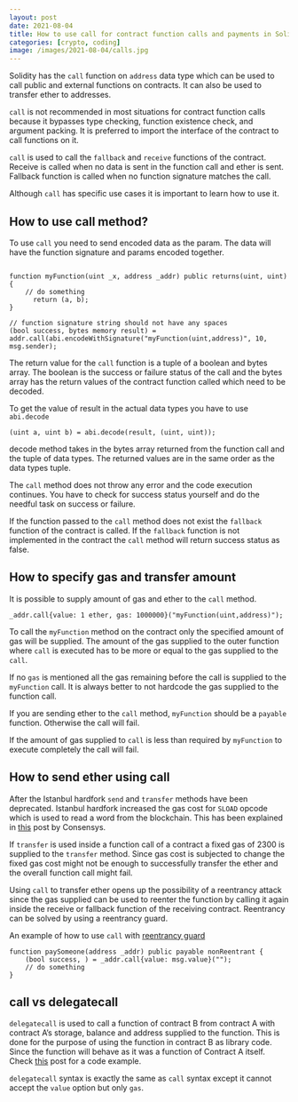 ```yaml
---
layout: post
date: 2021-08-04
title: How to use call for contract function calls and payments in Solidity
categories: [crypto, coding]
image: /images/2021-08-04/calls.jpg
---
```


Solidity has the `call` function on `address` data type which can be used to call public and external functions on contracts. It can also be used to transfer ether to addresses.

`call` is not recommended in most situations for contract function calls because it bypasses type checking, function existence check, and argument packing. It is preferred to import the interface of the contract to call functions on it.

`call` is used to call the `fallback` and `receive` functions of the contract. Receive is called when no data is sent in the function call and ether is sent. Fallback function is called when no function signature matches the call.

Although `call` has specific use cases it is important to learn how to use it.

## How to use call method?
To use `call` you need to send encoded data as the param. The data will have the function signature and params encoded together.

<!--more-->

```solidity

function myFunction(uint _x, address _addr) public returns(uint, uint) {
    // do something
	  return (a, b);
}

// function signature string should not have any spaces
(bool success, bytes memory result) = addr.call(abi.encodeWithSignature("myFunction(uint,address)", 10, msg.sender);
```

The return value for the `call` function is a tuple of a boolean and bytes array. The boolean is the success or failure status of the call and the bytes array has the return values of the contract function called which need to be decoded.

To get the value of result in the actual data types you have to use `abi.decode`

```solidity
(uint a, uint b) = abi.decode(result, (uint, uint));
```

decode method takes in the bytes array returned from the function call and the tuple of data types. The returned values are in the same order as the data types tuple.

The 	`call` method does not throw any error and the code execution continues. You have to check for success status yourself and do the needful task on success or failure.

If the function passed to the `call` method does not exist the `fallback` function of the contract is called. If the `fallback` function is not implemented in the contract the `call` method will return success status as false.

## How to specify gas and transfer amount
It is possible to supply amount of gas and ether to the `call` method.
```solidity
_addr.call{value: 1 ether, gas: 1000000}("myFunction(uint,address)");
```

To call the `myFunction` method on the contract only the specified amount of gas will be supplied. The amount of the gas supplied to the outer function where `call` is executed has to be more or equal to the gas supplied to the `call`.

If no `gas` is mentioned all the gas remaining before the call is supplied to the `myFunction` call. It is always better to not hardcode the gas supplied to the function call.

If you are sending ether to the `call`  method,  `myFunction`  should be a `payable` function. Otherwise the call will fail.

If the amount of gas supplied to `call` is less than required by `myFunction` to execute completely the call will fail.

## How to send ether using call
After the Istanbul hardfork  `send` and `transfer` methods have been deprecated. Istanbul hardfork increased the gas cost for `SLOAD` opcode which is used to read a word from the blockchain. This has been explained in [this](https://consensys.net/diligence/blog/2019/09/stop-using-soliditys-transfer-now/) post by Consensys.

If `transfer`  is used inside a function call of a contract a fixed gas of 2300 is supplied to the `transfer` method. Since gas cost is subjected to change the fixed gas cost might not be enough to successfully transfer the ether and the overall function call might fail.

Using `call` to transfer ether opens up the possibility of a reentrancy attack since the gas supplied can be used to reenter the function by calling it again inside the receive or fallback function of the receiving contract. Reentrancy can be solved by using a reentrancy guard.
 
An example of how to use `call` with [reentrancy guard](https://docs.openzeppelin.com/contracts/4.x/api/security#ReentrancyGuard)
```solidity
function paySomeone(address _addr) public payable nonReentrant {
    (bool success, ) = _addr.call{value: msg.value}("");
    // do something
}
``` 

## call vs delegatecall
`delegatecall` is used to call a function of contract B from contract A with contract A’s storage, balance and address supplied to the function. This is done for the purpose of using the function in contract B as library code. Since the function will behave as it was a function of Contract A itself. Check [this](https://solidity-by-example.org/delegatecall/) post for a code example. 

`delegatecall` syntax is exactly the same as `call` syntax except it cannot accept the `value` option but only `gas`.
